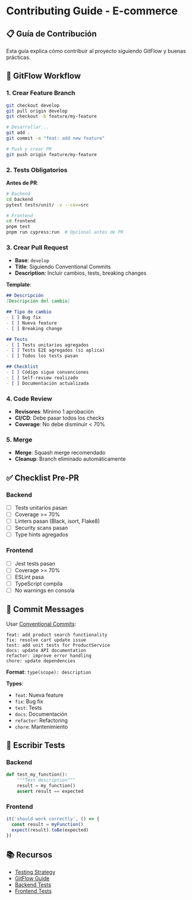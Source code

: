 # Contributing Guide - E-commerce

## 📋 Guía de Contribución

Esta guía explica cómo contribuir al proyecto siguiendo GitFlow y buenas prácticas.

## 🌿 GitFlow Workflow

### 1. Crear Feature Branch

```bash
git checkout develop
git pull origin develop
git checkout -b feature/my-feature

# Desarrollar...
git add .
git commit -m "feat: add new feature"

# Push y crear PR
git push origin feature/my-feature
```

### 2. Tests Obligatorios

**Antes de PR**:
```bash
# Backend
cd backend
pytest tests/unit/ -v --cov=src

# Frontend
cd frontend
pnpm test
pnpm run cypress:run  # Opcional antes de PR
```

### 3. Crear Pull Request

- **Base**: `develop`
- **Title**: Siguiendo Conventional Commits
- **Description**: Incluir cambios, tests, breaking changes

**Template**:
```markdown
## Descripción
[Descripción del cambio]

## Tipo de cambio
- [ ] Bug fix
- [ ] Nueva feature
- [ ] Breaking change

## Tests
- [ ] Tests unitarios agregados
- [ ] Tests E2E agregados (si aplica)
- [ ] Todos los tests pasan

## Checklist
- [ ] Código sigue convenciones
- [ ] Self-review realizado
- [ ] Documentación actualizada
```

### 4. Code Review

- **Revisores**: Mínimo 1 aprobación
- **CI/CD**: Debe pasar todos los checks
- **Coverage**: No debe disminuir < 70%

### 5. Merge

- **Merge**: Squash merge recomendado
- **Cleanup**: Branch eliminado automáticamente

## ✅ Checklist Pre-PR

### Backend
- [ ] Tests unitarios pasan
- [ ] Coverage >= 70%
- [ ] Linters pasan (Black, isort, Flake8)
- [ ] Security scans pasan
- [ ] Type hints agregados

### Frontend
- [ ] Jest tests pasan
- [ ] Coverage >= 70%
- [ ] ESLint pasa
- [ ] TypeScript compila
- [ ] No warnings en consola

## 📝 Commit Messages

Usar [Conventional Commits](https://www.conventionalcommits.org/):

```
feat: add product search functionality
fix: resolve cart update issue
test: add unit tests for ProductService
docs: update API documentation
refactor: improve error handling
chore: update dependencies
```

**Format**: `type(scope): description`

**Types**:
- `feat`: Nueva feature
- `fix`: Bug fix
- `test`: Tests
- `docs`: Documentación
- `refactor`: Refactoring
- `chore`: Mantenimiento

## 🧪 Escribir Tests

### Backend

```python
def test_my_function():
    """Test description"""
    result = my_function()
    assert result == expected
```

### Frontend

```typescript
it('should work correctly', () => {
  const result = myFunction()
  expect(result).toBe(expected)
})
```

## 📚 Recursos

- [Testing Strategy](./TESTING.md)
- [GitFlow Guide](./README.md)
- [Backend Tests](../backend/tests/README.md)
- [Frontend Tests](../frontend/tests/README.md)


